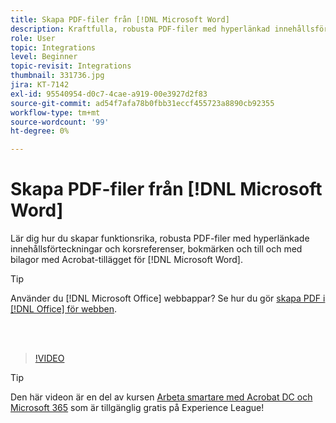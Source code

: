 ```yaml
---
title: Skapa PDF-filer från [!DNL Microsoft Word]
description: Kraftfulla, robusta PDF-filer med hyperlänkad innehållsförteckning och korsreferenser, bokmärken och till och med bilagor kan enkelt skapas med Acrobat-tillägget för [!DNL Microsoft Word]
role: User
topic: Integrations
level: Beginner
topic-revisit: Integrations
thumbnail: 331736.jpg
jira: KT-7142
exl-id: 95540954-d0c7-4cae-a919-00e3927d2f83
source-git-commit: ad54f7afa78b0fbb31eccf455723a8890cb92355
workflow-type: tm+mt
source-wordcount: '99'
ht-degree: 0%

---
```


# Skapa PDF-filer från [!DNL Microsoft Word]

Lär dig hur du skapar funktionsrika, robusta PDF-filer med hyperlänkade innehållsförteckningar och korsreferenser, bokmärken och till och med bilagor med Acrobat-tillägget för [!DNL Microsoft Word].

>[!TIP]
>
>Använder du [!DNL Microsoft Office] webbappar? Se hur du gör [skapa PDF i [!DNL Office] för webben](../integrate/createofficeweb.md).

<br> 

>[!VIDEO](https://video.tv.adobe.com/v/331736?quality=12&learn=on&hidetitle=true)

>[!TIP]
>
>Den här videon är en del av kursen [Arbeta smartare med Acrobat DC och Microsoft 365](https://experienceleague.adobe.com/?recommended=Acrobat-U-1-2021.microsoft365) som är tillgänglig gratis på Experience League!